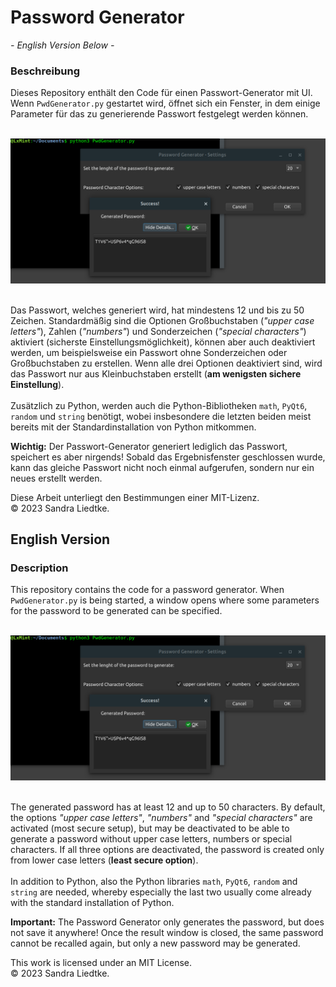 # Password Generator

*- English Version Below -*

### Beschreibung

Dieses Repository enthält den Code für einen Passwort-Generator mit UI. Wenn `PwdGenerator.py` gestartet wird, öffnet sich ein Fenster, in dem einige Parameter für das zu generierende Passwort festgelegt werden können. </br></br>

![Linux-Screenshot](/assets/screenshot.png "Linux Screenshot")

</br>Das Passwort, welches generiert wird, hat mindestens 12 und bis zu 50 Zeichen. Standardmäßig sind die Optionen Großbuchstaben (*"upper case letters"*), Zahlen (*"numbers"*) und Sonderzeichen (*"special characters"*) aktiviert (sicherste Einstellungsmöglichkeit), können aber auch deaktiviert werden, um beispielsweise ein Passwort ohne Sonderzeichen oder Großbuchstaben zu erstellen. Wenn alle drei Optionen deaktiviert sind, wird das Passwort nur aus Kleinbuchstaben erstellt (**am wenigsten sichere Einstellung**). </br></br>
Zusätzlich zu Python, werden auch die Python-Bibliotheken `math`, `PyQt6`, `random` und `string` benötigt, wobei insbesondere die letzten beiden meist bereits mit der Standardinstallation von Python mitkommen.

**Wichtig:** Der Passwort-Generator generiert lediglich das Passwort, speichert es aber nirgends! Sobald das Ergebnisfenster geschlossen wurde, kann das gleiche Passwort nicht noch einmal aufgerufen, sondern nur ein neues erstellt werden.

Diese Arbeit unterliegt den Bestimmungen einer MIT-Lizenz.<br/>
© 2023 Sandra Liedtke.


## English Version

### Description

This repository contains the code for a password generator. When `PwdGenerator.py` is being started, a window opens where some parameters for the password to be generated can be specified. </br></br>

![Linux-Screenshot](/assets/screenshot.png "Linux Screenshot")

</br>The generated password has at least 12 and up to 50 characters. By default, the options *"upper case letters"*, *"numbers"* and *"special characters"* are activated (most secure setup), but may be deactivated to be able to generate a password without upper case letters, numbers or special characters. If all three options are deactivated, the password is created only from lower case letters (**least secure option**). </br></br>
In addition to Python, also the Python libraries `math`, `PyQt6`, `random` and `string` are needed, whereby especially the last two usually come already with the standard installation of Python.

**Important:** The Password Generator only generates the password, but does not save it anywhere! Once the result window is closed, the same password cannot be recalled again, but only a new password may be generated.

This work is licensed under an MIT License.<br/>
© 2023 Sandra Liedtke.
